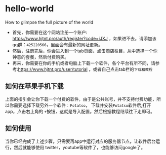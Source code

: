 # hello-world

How to glimpse the full picture of the world

- 首先，你需要在这个网站注册一个账户: https://www.hjtnt.pro/auth/register?code=iJXJ
，如果进不去，请添加该qq群：`425220566`，里面会有最新的网址更新。
- 然后，注册完后，你会进入到一个tab页面，点击商店栏目，从中选择一个你钟意的套餐，然后付费购买。
- 再来，你需要在你的手机或者电脑上下载一个软件，各个平台有所不同，请参考:https://www.hjtnt.pro/user/tutorial
，或者自己点击tab栏的`下载和教程`

## 如何在苹果手机下载
上面的指引会让你下载一个付费的软件，由于是公共账号，并不支持付费功能，所以你需要选择下载另外一个软件：`Potatso`，
下载并安装`Potatso`软件后,打开app，点击右上角的 `+`按钮，这就是导入配置，然后根据教程继续往下走即可。

## 如何使用
当你已经完成了上述步骤，只需要再app中运行对应的服务器节点，让软件后台运行，然后就能够使用 twitter，youtube等软件了，也能够访问google了。
